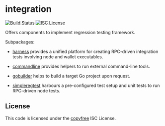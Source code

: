 integration
===========
[![Build Status](http://img.shields.io/travis/btcsuite/btcd.svg)](https://travis-ci.org/btcsuite/btcd)
[![ISC License](http://img.shields.io/badge/license-ISC-blue.svg)](http://copyfree.org)

Offers components to implement regression testing framework.

Subpackages:

 - [harness](https://github.com/btcsuite/btcd/tree/master/integration/harness)
 provides a unified platform for creating RPC-driven integration tests involving
 node and wallet executables.

 - [commandline](https://github.com/btcsuite/btcd/tree/master/integration/commandline)
 provides helpers to run external command-line tools.

 - [gobuilder](https://github.com/btcsuite/btcd/tree/master/integration/gobuilder)
 helps to build a target Go project upon request.

 - [simpleregtest](https://github.com/btcsuite/btcd/tree/master/integration/harness/simpleregtest)
 harbours a pre-configured test setup and unit tests to run RPC-driven node tests.

 ## License
 This code is licensed under the [copyfree](http://copyfree.org) ISC License.